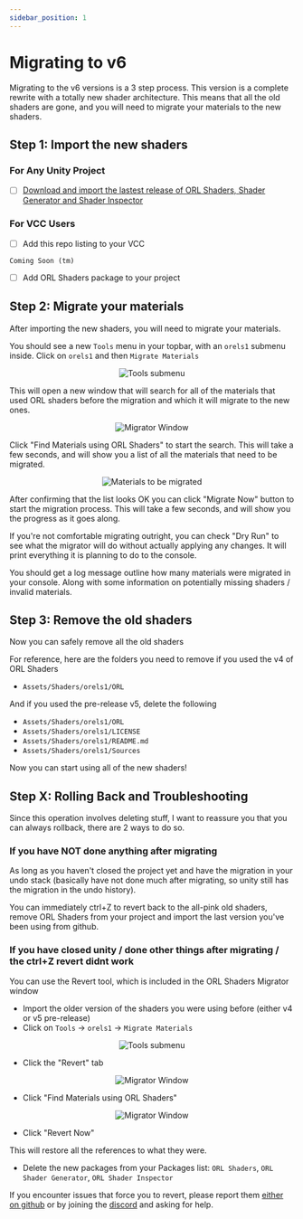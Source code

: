 ```yaml
---
sidebar_position: 1
---
```


# Migrating to v6

Migrating to the v6 versions is a 3 step process. This version is a complete rewrite with a totally new shader architecture. This means that all the old shaders are gone, and you will need to migrate your materials to the new shaders.

## Step 1: Import the new shaders

### For Any Unity Project

- [ ] [Download and import the lastest release of ORL Shaders, Shader Generator and Shader Inspector](https://github.com/orels1/orels-Unity-Shaders/releases)

### For VCC Users

- [ ] Add this repo listing to your VCC

```
Coming Soon (tm)
```

- [ ] Add ORL Shaders package to your project

## Step 2: Migrate your materials

After importing the new shaders, you will need to migrate your materials.

You should see a new `Tools` menu in your topbar, with an `orels1` submenu inside. Click on `orels1` and then `Migrate Materials`

<p align="center">
  <img alt="Tools submenu" src="/img/docs/migration/v6/v6-migrator.png" />
</p>


This will open a new window that will search for all of the materials that used ORL shaders before the migration and which it will migrate to the new ones.

<p align="center">
  <img alt="Migrator Window" src="/img/docs/migration/v6/v6-migrator-window.png" />
</p>

Click "Find Materials using ORL Shaders" to start the search. This will take a few seconds, and will show you a list of all the materials that need to be migrated.

<p align="center">
  <img alt="Materials to be migrated" src="/img/docs/migration/v6/v6-migrator-list.png" />
</p>


After confirming that the list looks OK you can click "Migrate Now" button to start the migration process. This will take a few seconds, and will show you the progress as it goes along.

If you're not comfortable migrating outright, you can check "Dry Run" to see what the migrator will do without actually applying any changes. It will print everything it is planning to do to the console.

You should get a log message outline how many materials were migrated in your console. Along with some information on potentially missing shaders / invalid materials.

## Step 3: Remove the old shaders

Now you can safely remove all the old shaders

For reference, here are the folders you need to remove if you used the v4 of ORL Shaders

- `Assets/Shaders/orels1/ORL`

And if you used the pre-release v5, delete the following

- `Assets/Shaders/orels1/ORL`
- `Assets/Shaders/orels1/LICENSE`
- `Assets/Shaders/orels1/README.md`
- `Assets/Shaders/orels1/Sources`

Now you can start using all of the new shaders!

## Step X: Rolling Back and Troubleshooting

Since this operation involves deleting stuff, I want to reassure you that you can always rollback, there are 2  ways to do so.

### If you have **NOT** done anything after migrating

As long as you haven't closed the project yet and have the migration in your undo stack (basically have not done much after migrating, so unity still has the migration in the undo history).

You can immediately ctrl+Z to revert back to the all-pink old shaders, remove ORL Shaders from your project and import the last version you've been using from github.

### If you have closed unity / done other things after migrating / the ctrl+Z revert didnt work

You can use the Revert tool, which is included in the ORL Shaders Migrator window

- Import the older version of the shaders you were using before (either v4 or v5 pre-release)
- Click on `Tools` -> `orels1` -> `Migrate Materials`

<p align="center">
  <img alt="Tools submenu" src="/img/docs/migration/v6/v6-migrator.png" />
</p>

- Click the "Revert" tab

<p align="center">
  <img alt="Migrator Window" src="/img/docs/migration/v6/v6-migrator-window-revert.png" />
</p>

- Click "Find Materials using ORL Shaders"

<p align="center">
  <img alt="Migrator Window" src="/img/docs/migration/v6/v6-migrator-window-revert-list.png" />
</p>

- Click "Revert Now"

This will restore all the references to what they were.

- Delete the new packages from your Packages list: `ORL Shaders`, `ORL Shader Generator`, `ORL Shader Inspector`

If you encounter issues that force you to revert, please report them [either on github](https://github.com/orels1/orels-Unity-Shaders/issues/new) or by joining the [discord](http://discord.gg/orels1) and asking for help.